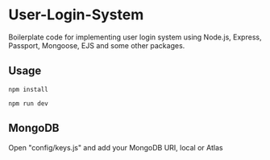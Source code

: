 # User-Login-System
Boilerplate code for implementing user login system using Node.js, Express, Passport, Mongoose, EJS and some other packages. 

## Usage

```npm install```

```npm run dev```

## MongoDB

Open "config/keys.js" and add your MongoDB URI, local or Atlas
